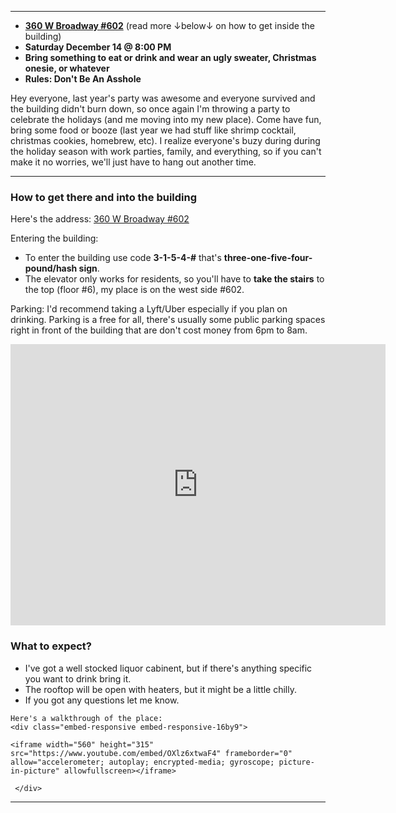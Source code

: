 
---

- **[360 W Broadway #602](https://goo.gl/maps/NrHDyuq8Lu8n2gUt7)** (read more ↓below↓ on how to get inside the building)
- **Saturday December 14 @ 8:00 PM**
- **Bring something to eat or drink and wear an ugly sweater, Christmas onesie, or whatever**
- **Rules: Don't Be An Asshole**

Hey everyone, last year's party was awesome and everyone survived and the building didn't burn down, so once again I'm throwing a party to celebrate the holidays (and me moving into my new place). Come have fun, bring some food or booze (last year we had stuff like shrimp cocktail, christmas cookies, homebrew, etc). I realize everyone's buzy during during the holiday season with work parties, family, and everything, so if you can't make it no worries, we'll just have to hang out another time.

---

<div class="col-md-6">
  <h3>How to get there and into the building </h3>
  
  Here's the address:
  <a href="https://goo.gl/maps/NrHDyuq8Lu8n2gUt7">360 W Broadway #602</a>
  
  <p>Entering the building:</p>
  <ul>
  <li>To enter the building use code <b>3-1-5-4-#</b> that's <b>three-one-five-four-pound/hash sign</b>.</li>
  <li>The elevator only works for residents, so you'll have to <b>take the stairs</b> to the top (floor #6), my place is on the west side #602.</li>
  </ul>
    
  
  Parking:
  I'd recommend taking a Lyft/Uber especially if you plan on drinking. Parking is a free for all, there's usually some public parking spaces right in front of the building that are don't cost money from 6pm to 8am.  

  <div class="embed-responsive embed-responsive-16by9">
  
  <iframe src="https://www.google.com/maps/embed?pb=!1m18!1m12!1m3!1d3021.9392586257404!2d- 111.9035987845935!3d40.76336067932634!2m3!1f0!2f0!3f0!3m2!1i1024!2i768!4f13.1!3m3!1m2!1s0x8752f503aa69b7f1%3A0x8a5c09355ff5bd14!2s360%20Broadway%2C%20Salt%20Lake%20City%2C%20UT%2084101!5e0!3m2!1sen!2sus!4v1574103803278!5m2!1sen!2sus" width="600" height="450" frameborder="0" style="border:0;" allowfullscreen=""></iframe>
  
  </div>
  
</div>

<div class="col-md-6">
  <h3>What to expect?</h3>
  
  <ul>  
  <li>I've got a well stocked liquor cabinent, but if there's anything specific you want to drink bring it.</li>
  <li>The rooftop will be open with heaters, but it might be a little chilly.</li>
  <li>If you got any questions let me know.</li>
  </ul>
    
    Here's a walkthrough of the place:
    <div class="embed-responsive embed-responsive-16by9">
    
    <iframe width="560" height="315" src="https://www.youtube.com/embed/OXlz6xtwaF4" frameborder="0" allow="accelerometer; autoplay; encrypted-media; gyroscope; picture-in-picture" allowfullscreen></iframe>
    
     </div>
    

</div>

---

